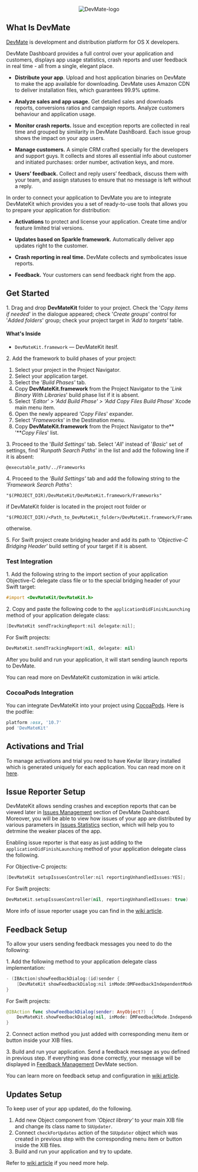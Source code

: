 <p align="center" >
<img src="https://github.com/DevMate/DevMateKit/blob/master/DevMate-logo.png" alt="DevMate-logo">
</p>

## What Is DevMate

[DevMate](http://devmate.com) is development and distribution platform for OS X developers.

DevMate Dashboard provides a full control over your application and customers, displays app usage statistics, crash reports and user feedback in real time - all from a single, elegant place.

* **Distribute your app**. Upload and host application binaries on DevMate to make the app available for downloading. DevMate uses Amazon CDN to deliver installation files, which guarantees 99.9% uptime.

* **Analyze sales and app usage.** Get detailed sales and downloads reports, conversions ratios and campaign reports. Analyze customers behaviour and application usage.

* **Monitor crash reports.** Issue and exception reports are collected in real time and grouped by similarity in DevMate DashBoard. Each issue group shows the impact on your app users.

* **Manage customers.** A simple CRM crafted specially for the developers and support guys. It collects and stores all essential info about customer and initiated purchases: order number, activation keys, and more.

* **Users’ feedback.** Collect and reply users’ feedback, discuss them with your team, and assign statuses to ensure that no message is left without a reply.

In order to connect your application to DevMate you are to integrate DevMateKit which provides you a set of ready-to-use tools that allows you to prepare your application for distribution:

* **Activations** to protect and license your application. Create time and/or feature limited trial versions.

* **Updates based on Sparkle framework.** Automatically deliver app updates right to the customer.

* **Crash reporting in real time.** DevMate collects and symbolicates issue reports.

* **Feedback.** Your customers can send feedback right from the app.

## Get Started

1\.  Drag and drop **DevMateKit** folder to your project. Check the '_Copy items if needed_' in the dialogue appeared; check '_Create groups_' control for '_Added folders_' group; check your project target in _'Add to targets'_ table.

#### What's Inside

* `DevMateKit.framework` — DevMateKit iteslf.

2\.  Add the framework to build phases of your project:
  1.  Select your project in the Project Navigator.
  2.  Select your application target.
  3.  Select the _'Build Phases'_ tab.
  4.  Copy **DevMateKit.framework** from the Project Navigator to the '_Link Binary With Libraries_' build phase list if it is absent.
  5.  Select _'Editor' > 'Add Build Phase' > 'Add Copy Files Build Phase_' Xcode main menu item.
  6.  Open the newly appeared _'Copy Files_' expander.
  7.  Select '_Frameworks_' in the Destination menu.
  8.  Copy **DevMateKit.framework** from the Project Navigator to the** '**_Copy Files_' list.


3\.  Proceed to the '_Build Settings_' tab. Select '_All_' instead of '_Basic_' set of settings, find '_Runpath Search Paths_' in the list and add the following line if it is absent:

````
@executable_path/../Frameworks
````

4\.  Proceed to the *'Build Settings'* tab and add the following string to the *'Framework Search Paths'*:

````
"$(PROJECT_DIR)/DevMateKit/DevMateKit.framework/Frameworks"
````
if DevMateKit folder is located in the project root folder or
````
"$(PROJECT_DIR)/<Path_to_DevMateKit_folder>/DevMateKit.framework/Frameworks"
````
otherwise.

5\. For Swift project create bridging header and add its path to *'Objective-C Bridging Header'* build setting of your target if it is absent.

### Test Integration

1\.  Add the following string to the import section of your application Objective-C delegate class file or to the special bridging header of your Swift target:

````objective-c
#import <DevMateKit/DevMateKit.h>
````

2\.  Copy and paste the following code to the `applicationDidFinishLaunching` method of your application delegate class:

````objective-c
[DevMateKit sendTrackingReport:nil delegate:nil];
````

For Swift projects:

````Swift
DevMateKit.sendTrackingReport(nil, delegate: nil)
````

After you build and run your application, it will start sending launch reports to DevMate.

You can read more on DevMateKit customization in wiki article.

### CocoaPods Integration

You can integrate DevMateKit into your project using [CocoaPods](http://cocoadocs.org/docsets/DevMateKit/). Here is the podfile:

````ruby
platform :osx, '10.7'
pod 'DevMateKit'
````

## Activations and Trial

To manage activations and trial you need to have Kevlar library installed which is generated uniquely for each application. You can read more on it [here](http://docs.devmate.com/v1.0/docs/activations-and-trial).

## Issue Reporter Setup

DevMateKit allows sending crashes and exception reports that can be viewed later in [Issues Management](http://docs.devmate.com/v1.0/docs/issues-management) section of DevMate Dashboard. Moreover, you will be able to view how issues of your app are distributed by various parameters in [Issues Statistics](http://docs.devmate.com/v1.0/docs/issues-statistics) section, which will help you to detrmine the weaker places of the app.

Enabling issue reporter is that easy as just adding to the `applicationDidFinishLaunching` method of your application delegate class the following.

For Objective-C projects:

````objective-c
[DevMateKit setupIssuesController:nil reportingUnhandledIssues:YES];
````

For Swift projects:

````Swift
DevMateKit.setupIssuesController(nil, reportingUnhandledIssues: true)
````

More info of issue reporter usage you can find in the [wiki article](https://github.com/DevMate/DevMateKit/wiki/Issue-Reporter).

## Feedback Setup

To allow your users sending feedback messages you need to do the following:

1\. Add the following method to your application delegate class implementation:

````objective-c
- (IBAction)showFeedbackDialog:(id)sender {
    [DevMateKit showFeedbackDialog:nil inMode:DMFeedbackIndependentMode];
}
````

For Swift projects:

````Swift
@IBAction func showFeedbackDialog(sender: AnyObject?)  {
    DevMateKit.showFeedbackDialog(nil, inMode: DMFeedbackMode.IndependentMode)
}
````

2\.  Connect action method you just added with corresponding menu item or button inside your XIB files.

3\. Build and run your application. Send a feedback message as you defined in previous step. If everything was done correctly, your message will be displayed in [Feedback Management](http://docs.devmate.com/v1.0/docs/feedback-management) DevMate section.

You can learn more on feedback setup and configuration in [wiki article](https://github.com/DevMate/DevMateKit/wiki/Feedback).

## Updates Setup

To keep user of your app updated, do the following.

1. Add new Object component from _'Object library'_ to your main XIB file and change its class name to `SUUpdater`.
2. Connect `checkForUpdates` action of the `SUUpdater` object which was created in previous step with the corresponding menu item or button inside the XIB files. 
3. Build and run your application and try to update.

Refer to [wiki article](https://github.com/DevMate/DevMateKit/wiki/Updates) if you need more help.
